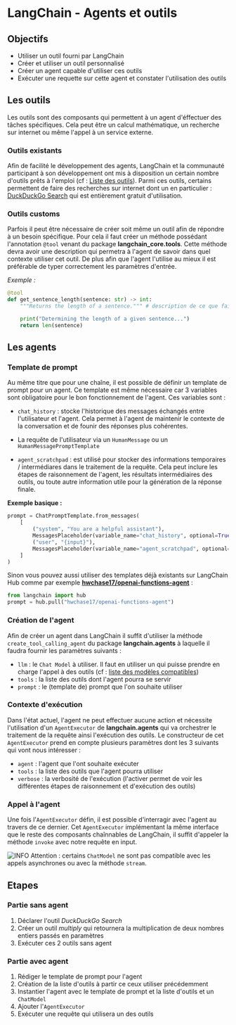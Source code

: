 # LangChain - Agents et outils

## Objectifs

- Utiliser un outil fourni par LangChain
- Créer et utiliser un outil personnalisé
- Créer un agent capable d'utiliser ces outils
- Exécuter une requette sur cette agent et constater l'utilisation des outils

## Les outils

Les outils sont des composants qui permettent à un agent d'éffectuer des tâches spécifiques. Cela peut être un calcul mathématique, un recherche sur internet ou même l'appel à un service externe.

### Outils existants

Afin de facilité le développement des agents, LangChain et la communauté participant à son développement ont mis à disposition un certain nombre d'outils prêts à l'emploi (cf : [Liste des outils](https://python.langchain.com/v0.2/docs/integrations/tools/)).
Parmi ces outils, certains permettent de faire des recherches sur internet dont un en particulier : [DuckDuckGo Search](https://python.langchain.com/v0.2/docs/integrations/tools/ddg/) qui est entièrement gratuit d'utilisation.

### Outils customs

Parfois il peut être nécessaire de créer soit même un outil afin de répondre à un besoin spécifique.
Pour cela il faut créer un méthode possédant l'annotation `@tool` venant du package **langchain_core.tools**.
Cette méthode devra avoir une description qui permetra à l'agent de savoir dans quel contexte utiliser cet outil.
De plus afin que l'agent l'utilise au mieux il est préférable de typer correctement les paramètres d'entrée.

_Exemple :_

```python
@tool
def get_sentence_length(sentence: str) -> int:
    """Returns the length of a sentence.""" # description de ce que fait l'outil

    print("Determining the length of a given sentence...")
    return len(sentence)
```

## Les agents

### Template de prompt

Au même titre que pour une chaîne, il est possible de définir un template de prompt pour un agent. Ce template est même nécessaire car 3 variables sont obligatoire pour le bon fonctionnement de l'agent. Ces variables sont :

- `chat_history` : stocke l'historique des messages échangés entre l'utilisateur et l'agent. Cela permet à l'agent de maintenir le contexte de la conversation et de founir des réponses plus cohérentes.

- La requête de l'utilisateur via un `HumanMessage` ou un `HumanMessagePromptTemplate`

- `agent_scratchpad` : est utilisé pour stocker des informations temporaires / intermédiares dans le traitement de la requête. Cela peut inclure les étapes de raisonnement de l'agent, les résultats intermédiaires des outils, ou toute autre information utile pour la génération de la réponse finale.


__Exemple basique :__
```python
prompt = ChatPromptTemplate.from_messages(
    [
        ("system", "You are a helpful assistant"),
        MessagesPlaceholder(variable_name="chat_history", optional=True),
        ("user", "{input}"),
        MessagesPlaceholder(variable_name="agent_scratchpad", optional=True),
    ]
)
```

Sinon vous pouvez aussi utiliser des templates déjà existants sur LangChain Hub comme par exemple [**hwchase17/openai-functions-agent**](https://smith.langchain.com/hub/hwchase17/openai-functions-agent) :

```python
from langchain import hub
prompt = hub.pull("hwchase17/openai-functions-agent")
```

### Création de l'agent

Afin de créer un agent dans LangChain il suffit d'utiliser la méthode `create_tool_calling_agent` du package **langchain.agents** à laquelle il faudra fournir les paramètres suivants :
- `llm` : le `Chat Model` à utiliser. Il faut en utiliser un qui puisse prendre en charge l'appel à des outils (cf : [liste des modèles compatibles](https://python.langchain.com/v0.1/docs/integrations/chat/))
- `tools` : la liste des outils dont l'agent pourra se servir
- `prompt` : le (template de) prompt que l'on souhaite utiliser


### Contexte d'exécution

Dans l'état actuel, l'agent ne peut effectuer aucune action et nécessite l'utilisation d'un `AgentExecutor` de **langchain.agents** qui va orchestrer le traitement de la requête ainsi l'exécution des outils. Le constructeur de cet `AgentExecutor` prend en compte plusieurs paramètres dont les 3 suivants qui vont nous intéresser :
- `agent` : l'agent que l'ont souhaite exécuter
- `tools` : la liste des outils que l'agent pourra utiliser
- `verbose` : la verbosité de l'exécution (l'activer permet de voir les différentes étapes de raisonnement et d'exécution des outils)


### Appel à l'agent

Une fois l'`AgentExecutor` défin, il est possible d'interragir avec l'agent au travers de ce dernier. Cet `AgentExecutor` implémentant la même interface que le reste des composants chaînnables de LangChain, il suffit d'appeler la méthode `invoke` avec notre requête en input.

![INFO](../../img/info.png) Attention : certains `ChatModel` ne sont pas compatible avec les appels asynchrones ou avec la méthode `stream`.

## Etapes

### Partie sans agent
1. Déclarer l'outil _DuckDuckGo Search_
2. Créer un outil _multiply_ qui retournera la multiplication de deux nombres entiers passés en paramètres
3. Exécuter ces 2 outils sans agent

### Partie avec agent
1. Rédiger le template de prompt pour l'agent
2. Création de la liste d'outils à partir ce ceux utiliser précédemment
3. Instantier l'agent avec le template de prompt et la liste d'outils et un `ChatModel`
4. Ajouter l'`AgentExecutor`
5. Exécuter une requête qui utilisera un des outils